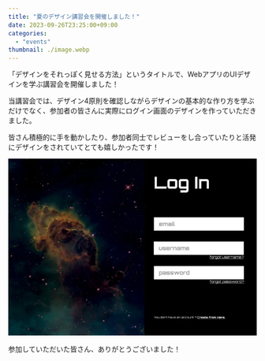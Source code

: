```yaml
---
title: "夏のデザイン講習会を開催しました！"
date: 2023-09-26T23:25:00+09:00
categories:
  - "events"
thumbnail: ./image.webp
---
```


「デザインをそれっぽく見せる方法」というタイトルで、WebアプリのUIデザインを学ぶ講習会を開催しました！

当講習会では、デザイン4原則を確認しながらデザインの基本的な作り方を学ぶだけでなく、参加者の皆さんに実際にログイン画面のデザインを作っていただきました。

皆さん積極的に手を動かしたり、参加者同士でレビューをし合っていたりと活発にデザインをされていてとても嬉しかったです！

![実際に作ったデザイン](./image2.webp)

参加していただいた皆さん、ありがとうございました！
